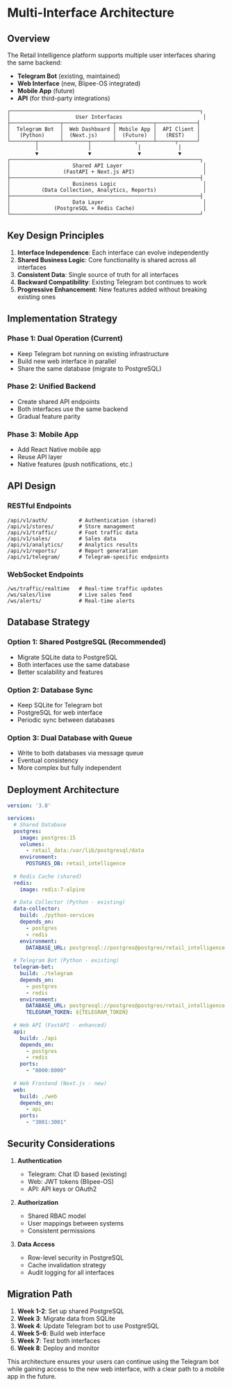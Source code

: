 # Multi-Interface Architecture

## Overview

The Retail Intelligence platform supports multiple user interfaces sharing the same backend:
- **Telegram Bot** (existing, maintained)
- **Web Interface** (new, Blipee-OS integrated)
- **Mobile App** (future)
- **API** (for third-party integrations)

```
┌─────────────────────────────────────────────────────────────┐
│                     User Interfaces                          │
├────────────────┬────────────────┬────────────┬─────────────┤
│  Telegram Bot  │  Web Dashboard │ Mobile App │  API Client │
│   (Python)     │  (Next.js)     │  (Future)  │   (REST)    │
└────────┬───────┴────────┬───────┴──────┬─────┴──────┬──────┘
         │                │               │            │
         ▼                ▼               ▼            ▼
┌─────────────────────────────────────────────────────────────┐
│                    Shared API Layer                          │
│                 (FastAPI + Next.js API)                      │
├─────────────────────────────────────────────────────────────┤
│                    Business Logic                            │
│          (Data Collection, Analytics, Reports)               │
├─────────────────────────────────────────────────────────────┤
│                    Data Layer                                │
│              (PostgreSQL + Redis Cache)                      │
└─────────────────────────────────────────────────────────────┘
```

## Key Design Principles

1. **Interface Independence**: Each interface can evolve independently
2. **Shared Business Logic**: Core functionality is shared across all interfaces
3. **Consistent Data**: Single source of truth for all interfaces
4. **Backward Compatibility**: Existing Telegram bot continues to work
5. **Progressive Enhancement**: New features added without breaking existing ones

## Implementation Strategy

### Phase 1: Dual Operation (Current)
- Keep Telegram bot running on existing infrastructure
- Build new web interface in parallel
- Share the same database (migrate to PostgreSQL)

### Phase 2: Unified Backend
- Create shared API endpoints
- Both interfaces use the same backend
- Gradual feature parity

### Phase 3: Mobile App
- Add React Native mobile app
- Reuse API layer
- Native features (push notifications, etc.)

## API Design

### RESTful Endpoints
```
/api/v1/auth/          # Authentication (shared)
/api/v1/stores/        # Store management
/api/v1/traffic/       # Foot traffic data
/api/v1/sales/         # Sales data
/api/v1/analytics/     # Analytics results
/api/v1/reports/       # Report generation
/api/v1/telegram/      # Telegram-specific endpoints
```

### WebSocket Endpoints
```
/ws/traffic/realtime   # Real-time traffic updates
/ws/sales/live         # Live sales feed
/ws/alerts/            # Real-time alerts
```

## Database Strategy

### Option 1: Shared PostgreSQL (Recommended)
- Migrate SQLite data to PostgreSQL
- Both interfaces use the same database
- Better scalability and features

### Option 2: Database Sync
- Keep SQLite for Telegram bot
- PostgreSQL for web interface
- Periodic sync between databases

### Option 3: Dual Database with Queue
- Write to both databases via message queue
- Eventual consistency
- More complex but fully independent

## Deployment Architecture

```yaml
version: '3.8'

services:
  # Shared Database
  postgres:
    image: postgres:15
    volumes:
      - retail_data:/var/lib/postgresql/data
    environment:
      POSTGRES_DB: retail_intelligence
  
  # Redis Cache (shared)
  redis:
    image: redis:7-alpine
    
  # Data Collector (Python - existing)
  data-collector:
    build: ./python-services
    depends_on:
      - postgres
      - redis
    environment:
      DATABASE_URL: postgresql://postgres@postgres/retail_intelligence
      
  # Telegram Bot (Python - existing)
  telegram-bot:
    build: ./telegram
    depends_on:
      - postgres
      - redis
    environment:
      DATABASE_URL: postgresql://postgres@postgres/retail_intelligence
      TELEGRAM_TOKEN: ${TELEGRAM_TOKEN}
      
  # Web API (FastAPI - enhanced)
  api:
    build: ./api
    depends_on:
      - postgres
      - redis
    ports:
      - "8000:8000"
      
  # Web Frontend (Next.js - new)
  web:
    build: ./web
    depends_on:
      - api
    ports:
      - "3001:3001"
```

## Security Considerations

1. **Authentication**
   - Telegram: Chat ID based (existing)
   - Web: JWT tokens (Blipee-OS)
   - API: API keys or OAuth2

2. **Authorization**
   - Shared RBAC model
   - User mappings between systems
   - Consistent permissions

3. **Data Access**
   - Row-level security in PostgreSQL
   - Cache invalidation strategy
   - Audit logging for all interfaces

## Migration Path

1. **Week 1-2**: Set up shared PostgreSQL
2. **Week 3**: Migrate data from SQLite
3. **Week 4**: Update Telegram bot to use PostgreSQL
4. **Week 5-6**: Build web interface
5. **Week 7**: Test both interfaces
6. **Week 8**: Deploy and monitor

This architecture ensures your users can continue using the Telegram bot while gaining access to the new web interface, with a clear path to a mobile app in the future.